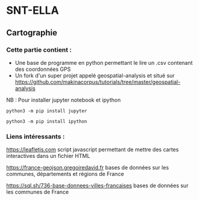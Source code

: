 # SNT-ELLA #
## Cartographie ##


### Cette partie contient :
 - Une base de programme  en python permettant le lire un .csv contenant des coordonnées GPS
 - Un fork d'un super projet appelé  geospatial-analysis et situé sur https://github.com/makinacorpus/tutorials/tree/master/geospatial-analysis
 
 NB : Pour installer jupyter notebook et ipython
 
  ``python3 -m pip install jupyter``
  
  ``python3 -m pip install ipython``
  
  
  ### Liens intéressants :
  https://leafletjs.com
  script javascript permettant de mettre des cartes interactives dans un fichier HTML
  
  https://france-geojson.gregoiredavid.fr
  bases de données sur les communes, départements et régions de France
  
  https://sql.sh/736-base-donnees-villes-francaises
  bases de données sur les communes de France
